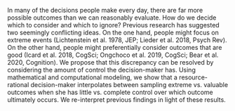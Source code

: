 In many of the decisions people make every day, there are far more possible outcomes than we can reasonably evaluate. How do we decide which to consider and which to ignore? Previous research has suggested two seemingly conflicting ideas. On the one hand, people might focus on extreme events (Lichtenstein et al. 1978, JEP; Lieder et al. 2018, Psych Rev). On the other hand, people might preferentially consider outcomes that are good (Icard et al. 2018, CogSci; Ongchoco et al. 2019, CogSci; Bear et al. 2020, Cognition). We propose that this discrepancy can be resolved by considering the amount of control the decision-maker has. Using mathematical and computational modeling, we show that a resource-rational decision-maker interpolates between sampling extreme vs. valuable outcomes when she has little vs. complete control over which outcome ultimately occurs. We re-interpret previous findings in light of these results.